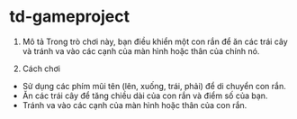 # td-gameproject

1. Mô tả
Trong trò chơi này, bạn điều khiển một con rắn để ăn các trái cây và tránh va vào các cạnh của màn hình hoặc thân của chính nó.

2. Cách chơi
- Sử dụng các phím mũi tên (lên, xuống, trái, phải) để di chuyển con rắn.
- Ăn các trái cây để tăng chiều dài của con rắn và điểm số của bạn.
- Tránh va vào các cạnh của màn hình hoặc thân của con rắn.
